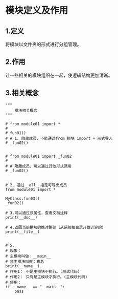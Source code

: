 # 模块定义及作用

## 1.定义

将模块以文件夹的形式进行分组管理。

## 2.作用

让一些相关的模块组织在一起，使逻辑结构更加清晰。

## 3.相关概念

```
"""
    模块相关概念
"""

# from module01 import *
#
# fun01()
# # 1. 隐藏成员，不能通过from 模块 import × 形式导入
# _fun02()


# from module01 import _fun02
#
# # 隐藏成员，可以通过其他形式调用
# _fun02()


# 2. 通过__all__指定可导出成员
from module01 import *

MyClass.fun03()
_fun02()

# 3.可以通过该属性，查看文档注释
print(__doc__)

# 4.返回当前模块的绝对路径（从系统根目录开始计算的）
print(__file__)


# 5.
# 现象：
# 主模块叫做：__main__
# 非主模块叫做：真名
print(__name__)
# 作用1： 不是主模块不执行。(测试代码)
# 作用2： 只有是主模块才执行。(主模块代码)
# 使用：
if __name__ == "__main__":
    pass
```
